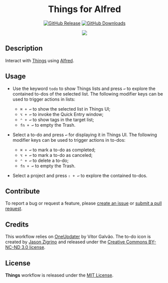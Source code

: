 <h1 align="center">Things for Alfred</h1>

<p align="center">
  <a href="https://github.com/xilopaint/alfred-things/releases">
  <img src="https://img.shields.io/github/release/xilopaint/alfred-things.svg"
  alt="GitHub Release"></a>
  <a href="https://github.com/xilopaint/alfred-things/releases">
  <img src="https://img.shields.io/github/downloads/xilopaint/alfred-things/total.svg"
  alt="GitHub Downloads"></a>
</p>

<p align="center">
    <img src="demo.png">
</p>

## Description

Interact with [Things][1] using [Alfred][2].

## Usage

* Use the keyword `todo` to show Things lists and press `↩` to explore the
  contained to-dos of the selected list. The following modifier keys can be
  used to trigger actions in lists:
  * `⌘ + ↩` to show the selected list in Things UI;
  * `⌥ + ↩` to invoke the Quick Entry window;
  * `⌃ + ↩` to show tags in the target list;
  * `fn + ↩` to empty the Trash.

* Select a to-do and press `↩` for displaying it in Things UI. The following
  modifier keys can be used to trigger actions in to-dos:
  * `⌘ + ↩` to mark a to-do as completed;
  * `⌥ + ↩` to mark a to-do as canceled;
  * `⌃ + ↩` to delete a to-do;
  * `fn + ↩` to empty the Trash.

* Select a project and press `⇧ + ↩` to explore the contained to-dos.

## Contribute

To report a bug or request a feature, please [create an issue][4] or
[submit a pull request][5].

## Credits

This workflow relies on [OneUpdater][6] by Vítor Galvão. The to-do icon is
created by [Jason Zigrino][7] and released under the
[Creative Commons BY-NC-ND 3.0 license][8].

## License

**Things** workflow is released under the [MIT License][9].

[1]:https://culturedcode.com/things/
[2]:http://www.alfredapp.com/
[3]:https://github.com/xilopaint/alfred-things/releases/latest
[4]:https://github.com/xilopaint/alfred-things/issues
[5]:https://github.com/xilopaint/alfred-things/pulls
[6]:https://github.com/vitorgalvao/alfred-workflows/tree/master/OneUpdater
[7]:https://jasonzigrino.deviantart.com
[8]:https://creativecommons.org/licenses/by-nc-nd/3.0/legalcode
[9]:https://opensource.org/licenses/MIT
